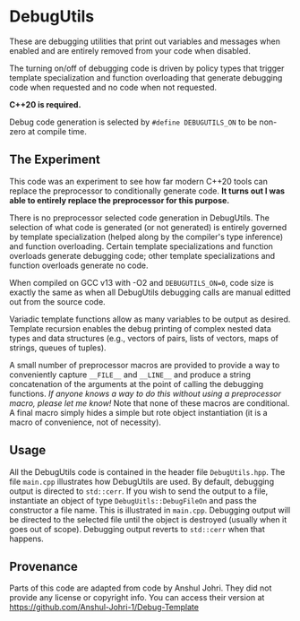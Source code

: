 # DebugUtils

These are debugging utilities that print out variables and messages when enabled and are entirely removed
from your code when disabled.

The turning on/off of debugging code is driven by policy types that trigger template specialization and 
function overloading that generate debugging code when requested and no code when not requested.

**C++20 is required.**

Debug code generation is selected by `#define DEBUGUTILS_ON` to be non-zero at compile time.  

## The Experiment

This code was an experiment to see how far modern C++20 tools can replace the preprocessor to conditionally 
generate code.  **It turns out I was able to entirely replace the preprocessor for this purpose.**

There is no preprocessor selected code generation in DebugUtils.  The selection of what code is generated 
(or not generated) is entirely governed by template specialization (helped along by the compiler's type inference) 
and function overloading.  Certain template specializations and function overloads 
generate debugging code; other template specializations and function overloads generate no code.

When compiled on GCC v13 with -O2 and `DEBUGUTILS_ON=0`, code size is exactly the same as when all 
DebugUtils debugging calls are manual editted out from the source code.

Variadic template functions allow as many variables to be output as desired.  Template recursion
enables the debug printing of complex nested data types and data structures (e.g., vectors of pairs, 
lists of vectors, maps of strings, queues of tuples).

A small number of preprocessor macros are provided to provide a way to conveniently capture `__FILE__` and 
`__LINE__` and produce a string concatenation of the arguments at the point of calling the debugging 
functions.  *If anyone knows a way to do this without using a preprocessor macro, please let me know!*  Note 
that none of these macros are conditional.  A final macro simply hides a simple but rote object 
instantiation (it is a macro of convenience, not of necessity). 

## Usage

All the DebugUtils code is contained in the header file `DebugUtils.hpp`.  The file `main.cpp` illustrates
how DebugUtils are used.  By default, debugging output is directed to `std::cerr`.  If you wish to send the
output to a file, instantiate an object of type `DebugUitls::DebugFileOn` and pass the constructor a file name.
This is illustrated in `main.cpp`.  Debugging output will be directed to the selected file until the object 
is destroyed (usually when it goes out of scope).  Debugging output reverts to `std::cerr` when that happens.

## Provenance

Parts of this code are adapted from code by Anshul Johri.  They did not provide any license or copyright info.
You can access their version at https://github.com/Anshul-Johri-1/Debug-Template

